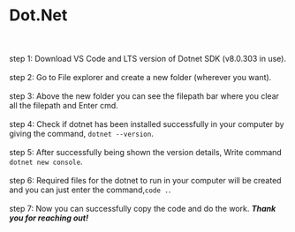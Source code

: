 <h1>Dot.Net</h1>
<br>
<br>
step 1: Download VS Code and LTS version of Dotnet SDK (v8.0.303 in use).
<br>
<br>
step 2: Go to File explorer and create a new folder (wherever you want).
<br>
<br>
step 3: Above the new folder you can see the filepath bar where you clear all the filepath and Enter cmd.
<br>
<br>
step 4: Check if dotnet has been installed successfully in your computer by giving the command, <code>dotnet --version</code>.
<br>
<br>
step 5: After successfully being shown the version details, Write command <code>dotnet new console</code>.
<br>
<br>
step 6: Required files for the dotnet to run in your computer will be created and you can just enter the command,<code>code .</code>.
<br>
<br>
step 7: Now you can successfully copy the code and do the work. <i><b>Thank you for reaching out!</i></b>
